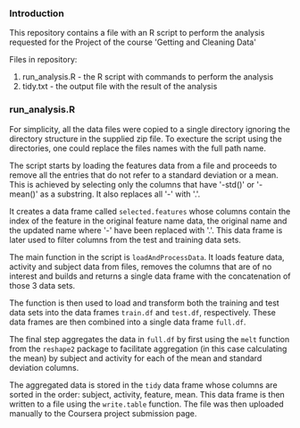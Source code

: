 ### Introduction

This repository contains a file with an R script to perform the analysis requested for the Project of the course 'Getting and Cleaning Data'

Files in repository:

1. run_analysis.R - the R script with commands to perform the analysis
2. tidy.txt - the output file with the result of the analysis

### run_analysis.R
For simplicity, all the data files were copied to a single directory ignoring the directory structure in the supplied zip file. To execture the script using the directories, one could replace the files names with the full path name.

The script starts by loading the features data from a file and proceeds to remove all the entries that do not refer to a standard deviation or a mean. This is achieved by selecting only the columns that have '-std()' or '-mean()' as a substring. It also replaces all '-' with '.'.

It creates a data frame called `selected.features` whose columns contain the index of the feature in the original feature name data, the original name and the updated name where '-' have been replaced with '.'. This data frame is later used to filter columns from the test and training data sets.

The main function in the script is `loadAndProcessData`. It loads feature data, activity and subject data from files, removes the columns that are of no interest and builds and returns a single data frame with the concatenation of those 3 data sets. 

The function is then used to load and transform both the training and test data sets into the data frames `train.df` and `test.df`, respectively. These data frames are then combined into a single data frame `full.df`.

The final step aggregates the data in `full.df` by first using the `melt` function from the `reshape2` package to facilitate aggregation (in this case calculating the mean) by subject and activity for each of the mean and standard deviation columns. 

The aggregated data is stored in the `tidy` data frame whose columns are sorted in the order: subject, activity, feature, mean. This data frame is then written to a file using the `write.table` function. The file was then uploaded manually to the Coursera project submission page.


